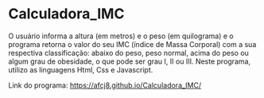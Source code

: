 # Calculadora_IMC
O usuário informa a altura (em metros) e o peso (em quilograma) e o programa retorna o valor do seu IMC (índice de Massa Corporal) com a sua respectiva classificação: abaixo do peso, peso normal, acima do peso ou algum grau de obesidade, o que pode ser grau I, II ou III. Neste programa, utilizo as linguagens Html, Css e Javascript.

Link do programa: https://afcj8.github.io/Calculadora_IMC/
